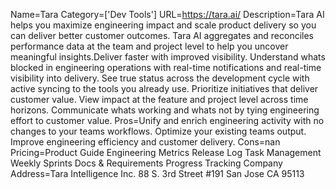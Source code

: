 Name=Tara
Category=['Dev Tools']
URL=https://tara.ai/
Description=Tara AI helps you maximize engineering impact and scale product delivery so you can deliver better customer outcomes. Tara AI aggregates and reconciles performance data at the team and project level to help you uncover meaningful insights.Deliver faster with improved visibility. Understand whats blocked in engineering operations with real-time notifications and real-time visibility into delivery. See true status across the development cycle with active syncing to the tools you already use. Prioritize initiatives that deliver customer value. View impact at the feature and project level across time horizons. Communicate whats working and whats not by tying engineering effort to customer value.
Pros=Unify and enrich engineering activity with no changes to your teams workflows. Optimize your existing teams output. Improve engineering efficiency and customer delivery.
Cons=nan
Pricing=Product Guide Engineering Metrics Release Log Task Management Weekly Sprints Docs & Requirements Progress Tracking
Company Address=Tara Intelligence Inc. 88 S. 3rd Street #191 San Jose CA 95113
